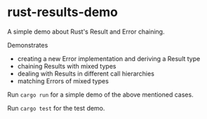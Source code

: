 # rust-results-demo

A simple demo about Rust's Result and Error chaining.

Demonstrates
* creating a new Error implementation and deriving a Result type
* chaining Results with mixed types
* dealing with Results in different call hierarchies
* matching Errors of mixed types

Run `cargo run` for a simple demo of the above mentioned cases.

Run `cargo test` for the test demo.
